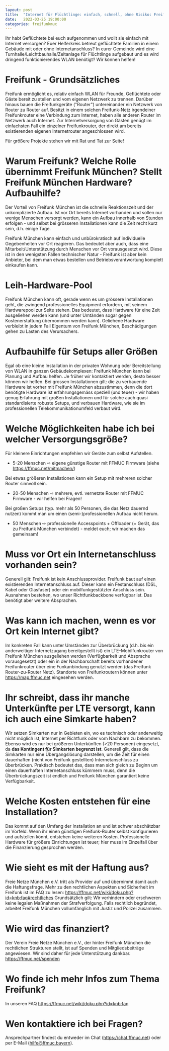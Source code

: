 ```yaml
---
layout: post
title:  "Internet für Flüchtlinge: einfach, schnell, ohne Risiko: Freifunk München - Fragen und Antworten"
date:   2022-03-25 19:00:00
categories: freifunkmuc
---
```


Ihr habt Geflüchtete bei euch aufgenommen und wollt sie einfach mit Internet versorgen? Euer Helferkreis betreut geflüchtete Familien in einem Gebäude mit oder ohne Internetanschluss? In eurer Gemeinde wird eine Turnhalle/Leichtbauhalle/Zeltanlage für Flüchtlinge aufgebaut und es wird dringend funktionierendes WLAN benötigt? Wir können helfen!


# Freifunk - Grundsätzliches

Freifunk ermöglicht es, relativ einfach WLAN für Freunde, Geflüchtete oder Gäste bereit zu stellen und vom eigenen Netzwerk zu trennen.
Darüber hinaus bauen die Freifunkgeräte ("Router") untereinander ein Netzwerk von Router zu Router auf. Besitzt in einem solchen Freifunk-Netz irgendeiner Freifunkrouter eine Verbindung zum Internet, haben alle anderen Router im Netzwerk auch Internet.
Zur Internetversorgung von Gästen genügt im einfachsten Fall ein einzelner Freifunkrouter, der direkt am bereits existierenden eigenen Internetrouter angeschlossen wird.

Für größere Projekte stehen wir mit Rat und Tat zur Seite!


# Warum Freifunk? Welche Rolle übernimmt Freifunk München? Stellt Freifunk München Hardware? Aufbauhilfe? 

Der Vorteil von Freifunk München ist die schnelle Reaktionszeit und der unkomplizierte Aufbau. Ist vor Ort bereits Internet vorhanden und sollen nur wenige Menschen versorgt werden, kann ein Aufbau innerhalb von Stunden erfolgen - und selbst bei grösseren Installationen kann die Zeit recht kurz sein, d.h. einige Tage.

Freifunk München kann einfach und unbürokratisch auf individuelle Gegebenheiten vor Ort reagieren. Das bedeutet aber auch, dass eine Mitarbeit/Unterstützung durch Menschen vor Ort vorausgesetzt wird. Diese ist in den wenigsten Fällen technischer Natur - Freifunk ist aber kein Anbieter, bei dem man etwas bestellen und Betriebsverantwortung komplett einkaufen kann.


# Leih-Hardware-Pool

Freifunk München kann oft, gerade wenn es um grössere Installationen geht, die zwingend professionelles Equipment erfordern, mit seinem Hardwarepool zur Seite stehen. Das bedeutet, dass Hardware für eine Zeit  ausgeliehen werden kann (und unter Umtänden sogar gegen Kostenerstattung übernommen werden kann). Geliehene Hardware verbleibt in jedem Fall Eigentum von Freifunk München, Beschädigungen gehen zu Lasten des Verursachers.


# Aufbauhilfe für Setups aller Größen

Egal ob eine kleine Installation in der privaten Wohnung oder Bereitstellung von WLAN in ganzen Gebäudekomplexen: Freifunk München kann bei Planung und Aufbau helfen. Je früher wir kontaktiert werden, desto besser können wir helfen.
Bei grossen Installationen gilt: die zu verbauende Hardware ist vorher mit Freifunk München abzustimmen, denn die dort benötigte Hardware ist erfahrungsgemäss speziell (und teuer) - wir haben genug Erfahrung mit großen Installationen und für solche auch quasi standardisierte robuste Setups, und verbauen Hardware, wie sie im professionellen Telekommunikationumfeld verbaut wird.


# Welche Möglichkeiten habe ich bei welcher Versorgungsgröße?

Für kleinere Einrichtungen empfehlen wir Geräte zum selbst Aufstellen.
 - 5-20 Menschen ⇨ eigene günstige Router mit FFMUC Firmware (siehe https://ffmuc.net/mitmachen/)

Bei etwas größeren Installationen kann ein Setup mit mehreren solcher Router sinnvoll sein.
 - 20-50 Menschen ⇨ mehrere, evtl. vernetzte Router mit FFMUC Firmware - wir helfen bei Fragen!

Bei großen Setups (typ. mehr als 50 Personen, die das Netz dauernd nutzen) kommt man um einen (semi-)professionellen Aufbau nicht herum.
 - 50 Menschen ⇨ professionelle Accesspoints + Offloader (= Gerät, das zu Freifunk München verbindet) - meldet euch; wir machen das gemeinsam!


# Muss vor Ort ein Internetanschluss vorhanden sein?

Generell gilt: Freifunk ist kein Anschlussprovider. Freifunk baut auf einen existierenden Internetanschluss auf. Dieser kann ein Festanschluss (DSL, Kabel oder Glasfaser) oder ein mobilfunkgestützter Anschluss sein. Ausnahmen bestehen, wo unser Richtfunkbackbone verfügbar ist. Das benötigt aber weitere Absprachen.


# Was kann ich machen, wenn es vor Ort kein Internet gibt?

Im konkreten Fall kann unter Umständen zur Überbrückung (d.h. bis ein anderweitiger Internetzugang bereitgestellt ist) ein LTE-Mobilfunkrouter von Freifunk München ausgeliehen werden (Verfügbarkeit und Absprache vorausgesetzt) oder ein in der Nachbarschaft bereits vorhandener Freifunkrouter über eine Funkanbindung genutzt werden (das Freifunk Router-zu-Router Netz). Standorte von Freifunkroutern können unter https://map.ffmuc.net eingesehen werden.


# Ihr schreibt, dass ihr manche Unterkünfte per LTE versorgt, kann ich auch eine Simkarte haben?

Wir setzen Simkarten nur in Gebieten ein, wo es technisch oder anderweitig nicht möglich ist, Internet per Richtfunk oder vom Nachbarn zu bekommen. Ebenso wird es nur bei größeren Unterkünften (>20 Personen) eingesetzt,​​​ da​​ **das Kontingent für Simkarten begrenzt ist**. Generell gilt, dass die Simkarten nur eine Übergangslösung darstellen, um die Zeit für einen dauerhaften (nicht von Freifunk gestellten) Internetanschluss zu überbrücken. Praktisch bedeutet das, dass man sich gleich zu Beginn um einen dauerhaften Internetanschluss kümmern muss, denn die Überbrückungszeit ist endlich und Freifunk München garantiert keine Verfügbarkeit.


# Welche Kosten entstehen für eine Installation?

Das kommt auf den Umfang der Installation an und ist schwer abschätzbar im Vorfeld. Wenn ihr einen günstigen Freifunk-Router selbst konfigurieren und aufstellen könnt, entstehen keine weiteren Kosten. Professionelle Hardware für größere Einrichtungen ist teuer; hier muss im Einzelfall über die Finanzierung gesprochen werden.


# Wie sieht es mit der Haftung aus?

Freie Netze München e.V. tritt als Provider auf und übernimmt damit auch die Haftungsfrage. Mehr zu den rechtlichen Aspekten und Sicherheit im Freifunk ist im FAQ zu lesen: https://ffmuc.net/wiki/doku.php?id=knb:faq#rechtliches
Grundsätzlich gilt: Wir verhindern oder erschweren keine legalen Maßnahmen der Strafverfolgung. Falls rechtlich begründet, arbeitet Freifunk München vollumfänglich mit Justiz und Polizei zusammen.


# Wie wird das finanziert?

Der Verein Freie Netze München e.V., der hinter Freifunk München die rechtlichen Strukturen stellt, ist auf Spenden und Mitgliedsbeiträge angewiesen. Wir sind daher für jede Unterstützung dankbar. https://ffmuc.net/spenden


# Wo finde ich mehr Infos zum Thema Freifunk?

In unseren FAQ https://ffmuc.net/wiki/doku.php?id=knb:faq


# Wen kontaktiere ich bei Fragen?

Ansprechpartner findest du entweder im Chat (https://chat.ffmuc.net) oder per E-Mail (hilfe@ffmuc.bayern).